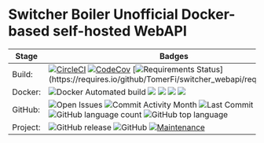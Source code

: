 # Switcher Boiler Unofficial Docker-based self-hosted WebAPI

| Stage | Badges |
|-|-|
| Build: | [![CircleCI](https://circleci.com/gh/TomerFi/switcher_webapi.svg?style=shield)](https://circleci.com/gh/TomerFi/switcher_webapi) [![CodeCov](https://codecov.io/gh/TomerFi/switcher_webapi/graph/badge.svg)](https://codecov.io/gh/TomerFi/switcher_webapi) [![Requirements Status](https://requires.io/github/TomerFi/switcher_webapi/requirements.svg?)](https://requires.io/github/TomerFi/switcher_webapi/requirements/) |
| Docker: | ![Docker Automated build](https://img.shields.io/docker/automated/tomerfi/switcher_webapi.svg) [![](https://images.microbadger.com/badges/image/tomerfi/switcher_webapi.svg)](https://microbadger.com/images/tomerfi/switcher_webapi "Get your own image badge on microbadger.com") [![](https://images.microbadger.com/badges/version/tomerfi/switcher_webapi.svg)](https://microbadger.com/images/tomerfi/switcher_webapi "Get your own version badge on microbadger.com") [![](https://images.microbadger.com/badges/commit/tomerfi/switcher_webapi.svg)](https://microbadger.com/images/tomerfi/switcher_webapi "Get your own commit badge on microbadger.com") [![](https://images.microbadger.com/badges/license/tomerfi/switcher_webapi.svg)](https://microbadger.com/images/tomerfi/switcher_webapi "Get your own license badge on microbadger.com") |
| GitHub: | ![Open Issues](https://img.shields.io/github/issues-raw/tomerfi/switcher_webapi.svg) ![Commit Activity Month](https://img.shields.io/github/commit-activity/m/tomerfi/switcher_webapi.svg) ![Last Commit](https://img.shields.io/github/last-commit/tomerfi/switcher_webapi.svg) ![GitHub language count](https://img.shields.io/github/languages/count/tomerfi/switcher_webapi.svg) ![GitHub top language](https://img.shields.io/github/languages/top/tomerfi/switcher_webapi.svg) |
| Project: | ![GitHub release](https://img.shields.io/github/release/tomerfi/switcher_webapi.svg) ![GitHub](https://img.shields.io/github/license/tomerfi/switcher_webapi.svg) [![Maintenance](https://img.shields.io/badge/Maintained%3F-yes-green.svg)](https://GitHub.com/Naereen/StrapDown.js/graphs/commit-activity) |
